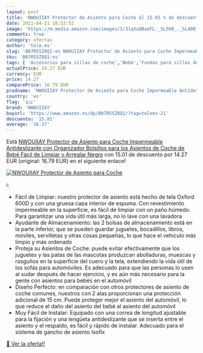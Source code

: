 ```yaml
---
layout: post
title: 'NWOUIIAY Protector de Asiento para Coche al 15.01 % de descuento'
date: 2021-04-21 18:52:52
image: 'https://m.media-amazon.com/images/I/31qXuQBaeFL._SL500_._SL400_.jpg'
comments: true
category: ofertas
author: 'tole.es'
slug: 'B07R55Z8Q1-es NWOUIIAY Protector de Asiento para Coche Impermeable...'
sku: 'B07R55Z8Q1-es'
tags: [ 'Accesorios para sillas de coche','Bebé','Fundas para sillas de coche','Sillas de coche y accesorios','bebé','nwouiiay', ]
actualPrice: 14.27 EUR
currency: EUR
price: 14.27
comparePrice: 16.79 EUR
prodname: 'NWOUIIAY Protector de Asiento para Coche Impermeable Antideslizante con Organizador Bolsillos para los Asientos de Coche de Bebé Fácil de Limpiar y Arreglar Negro'
country: 'es'
flag: '🇪🇸'
brand: 'NWOUIIAY'
buyurl: 'https://www.amazon.es/dp/B07R55Z8Q1/?tag=tolees-21'
descuento: '15.01'
average: '16.37'
---
```


Está [NWOUIIAY Protector de Asiento para Coche Impermeable Antideslizante con Organizador Bolsillos para los Asientos de Coche de Bebé Fácil de Limpiar y Arreglar Negro](https://www.amazon.es/dp/B07R55Z8Q1/?tag=tolees-21) con 15.01 de descuento por 14.27 EUR (original: 16.79 EUR) en el siguiente enlace!

[![NWOUIIAY Protector de Asiento para Coche](https://m.media-amazon.com/images/I/31qXuQBaeFL._SL500_._SL400_.jpg)](https://www.amazon.es/dp/B07R55Z8Q1/?tag=tolees-21)

ℹ️:

- Fácil de Limpiar: nuestro protector de asiento está hecho de tela Oxford 600D y con una gruesa capa interior de espuma. Con revestimiento impermeable en la superficie, es fácil de limpiar con un paño húmedo. Para garantizar una vida útil más larga, no lo lave con una lavadora
- Ayudante de Almacenamiento: las 2 bolsas de almacenamiento está en la parte inferior, que se pueden guardar juguetes, bocadillos, libros, móviles, servilletas y otras cosas pequeñas, lo que hace el vehículo más limpio y más ordenado
- Proteja su Asientos de Coche: puede evitar efectivamente que los juguetes y las patas de las mascotas produzcan abolladuras, muescas y rasguños en la superficie del cuero y la tela, extendiendo la vida útil de los sofás para automóviles. Es adecuado para que las personas lo usen al sudar después de hacer ejercicio, y es aún más necesario para la gente con asientos para bebés en el automóvil
- Diseño Perfecto: en comparación con otros protectores de asiento de coche comunes, nuestros con 2 alas proporcionan una protección adicional de 15 cm. Puede proteger mejor el asiento del automóvil, lo que reduce el daño del asiento del bebé al asiento del automóvil
- Muy Fácil de Instalar: Equipado con una correa de longitud ajustable para la fijación y una lengüeta antideslizante que se inserta entre el asiento y el respaldo, es fácil y rápido de instalar. Adecuado para el sistema de gancho de asiento Isofix

[🛒 Ver la oferta!!](https://www.amazon.es/dp/B07R55Z8Q1/?tag=tolees-21)
